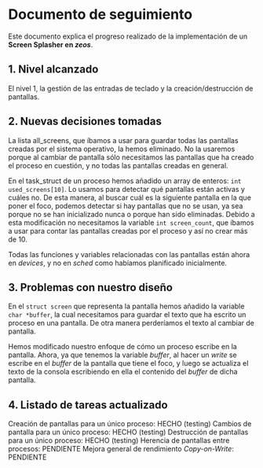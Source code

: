# Documento de seguimiento
Este documento explica el progreso realizado de la implementación de un **Screen Splasher en *zeos***.

## 1. Nivel alcanzado
El nivel 1, la gestión de las entradas de teclado y la creación/destrucción de pantallas.

## 2. Nuevas decisiones tomadas
La lista all_screens, que íbamos a usar para guardar todas las pantallas creadas por el sistema operativo, la hemos eliminado. No la usaremos porque al cambiar de pantalla sólo necesitamos las pantallas que ha creado el proceso en cuestión, y no todas las pantallas creadas en general.

En el task_struct de un proceso hemos añadido un array de enteros: `int used_screens[10]`. Lo usamos para detectar qué pantallas están activas y cuáles no. De esta manera, al buscar cuál es la siguiente pantalla en la que poner el foco, podemos detectar si hay pantallas que no se usan, ya sea porque no se han inicializado nunca o porque han sido eliminadas. Debido a esta modificación no necesitamos la variable `int screen_count`, que íbamos a usar para contar las pantallas creadas por el proceso y así no crear más de 10.

Todas las funciones y variables relacionadas con las pantallas están ahora en *devices*, y no en *sched* como habíamos planificado inicialmente.

## 3. Problemas con nuestro diseño
En el `struct screen` que representa la pantalla hemos añadido la variable `char *buffer`, la cual necesitamos para guardar el texto que ha escrito un proceso en una pantalla. De otra manera perderíamos el texto al cambiar de pantalla.

Hemos modificado nuestro enfoque de cómo un proceso escribe en la pantalla. Ahora, ya que tenemos la variable *buffer*, al hacer un *write* se escribe en el *buffer* de la pantalla que tiene el foco, y luego se actualiza el texto de la consola escribiendo en ella el contenido del *buffer* de dicha pantalla.


## 4. Listado de tareas actualizado
Creación de pantallas para un único proceso: HECHO (testing)
Cambios de pantalla para un único proceso: HECHO (testing)
Destrucción de pantallas para un único proceso: HECHO (testing)
Herencia de pantallas entre procesos: PENDIENTE
Mejora general de rendimiento *Copy-on-Write*: PENDIENTE